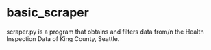 # basic_scraper
scraper.py is a program that obtains and filters data from/n
the Health Inspection Data of King County, Seattle.
